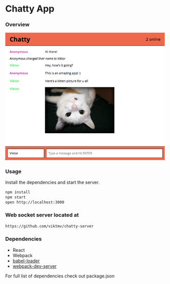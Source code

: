 Chatty App
=====================

### Overview

![](./docs/screenshot1.png)

### Usage

Install the dependencies and start the server.

```
npm install
npm start
open http://localhost:3000
```
### Web socket server located at

`https://github.com/viktmv/chatty-server`

### Dependencies

* React
* Webpack
* [babel-loader](https://github.com/babel/babel-loader)
* [webpack-dev-server](https://github.com/webpack/webpack-dev-server)

For full list of dependencies check out package.json
